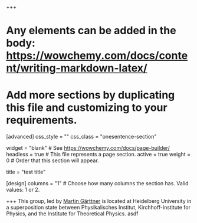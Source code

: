 +++
# Any elements can be added in the body: https://wowchemy.com/docs/content/writing-markdown-latex/
# Add more sections by duplicating this file and customizing to your requirements.

[advanced]
  css_style = ""
  css_class = "onesentence-section"

widget = "blank"  # See https://wowchemy.com/docs/page-builder/
headless = true  # This file represents a page section.
active = true
weight = 0  # Order that this section will appear.

title = "test title"

[design]
  columns = "1" # Choose how many columns the section has. Valid values: 1 or 2.

+++
This group, led by <a href="/author/martin-garttner">Martin Gärttner</a> is located at Heidelberg University in a superposition state between Physikalisches Institut, Kirchhoff-Institute for Physics, and the Institute for Theoretical Physics. asdf

